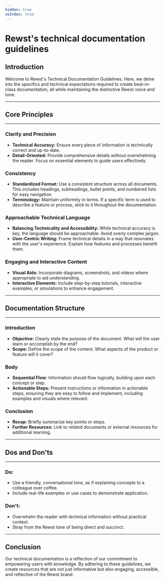 ```yaml
---
hidden: true
noIndex: true
---
```


# Rewst's technical documentation guidelines

## Introduction

Welcome to Rewst's Technical Documentation Guidelines. Here, we delve into the specifics and technical expectations required to create best-in-class documentation, all while maintaining the distinctive Rewst voice and tone.

***

## Core Principles

***

### Clarity and Precision

* **Technical Accuracy:** Ensure every piece of information is technically correct and up-to-date.
* **Detail-Oriented:** Provide comprehensive details without overwhelming the reader. Focus on essential elements to guide users effectively.

### Consistency

* **Standardized Format:** Use a consistent structure across all documents. This includes headings, subheadings, bullet points, and numbered lists for easy navigation.
* **Terminology:** Maintain uniformity in terms. If a specific term is used to describe a feature or process, stick to it throughout the documentation.

### Approachable Technical Language

* **Balancing Technicality and Accessibility:** While technical accuracy is key, the language should be approachable. Avoid overly complex jargon.
* **User-Centric Writing:** Frame technical details in a way that resonates with the user's experience. Explain how features and processes benefit them.

### Engaging and Interactive Content

* **Visual Aids:** Incorporate diagrams, screenshots, and videos where appropriate to aid understanding.
* **Interactive Elements:** Include step-by-step tutorials, interactive examples, or simulations to enhance engagement.

***

## Documentation Structure

***

### Introduction

* **Objective:** Clearly state the purpose of the document. What will the user learn or accomplish by the end?
* **Scope:** Define the scope of the content. What aspects of the product or feature will it cover?

### Body

* **Sequential Flow:** Information should flow logically, building upon each concept or step.
* **Actionable Steps:** Present instructions or information in actionable steps, ensuring they are easy to follow and implement, including examples and visuals where relevant.

### Conclusion

* **Recap:** Briefly summarize key points or steps.
* **Further Resources:** Link to related documents or external resources for additional learning.

***

## Dos and Don'ts

***

### Do:

* Use a friendly, conversational tone, as if explaining concepts to a colleague over coffee.
* Include real-life examples or use cases to demonstrate application.

### Don't:

* Overwhelm the reader with technical information without practical context.
* Stray from the Rewst tone of being direct and succinct.

***

## Conclusion

Our technical documentation is a reflection of our commitment to empowering users with knowledge. By adhering to these guidelines, we create resources that are not just informative but also engaging, accessible, and reflective of the Rewst brand.
